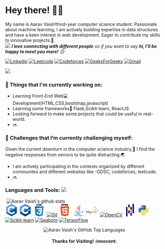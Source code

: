

<!-- Greeting -->
# Hey there! :wave::smiley:

<!--Introduction -->
My name is Aarav Vaish!third-year computer science student. Passionate about machine learning, I am actively building expertise in data structures and have a keen interest in web development. Eager to contribute my skills to innovative projects.:pray:.
<br>
<img src="https://media.giphy.com/media/LnQjpWaON8nhr21vNW/giphy.gif" width="40"> <em><b>I love connecting with different people</b> so if you want to say <b>hi, I'll be happy to meet you more!</b> :blush:</em>

<!-- Your badges -->
[![Linkedin](https://img.shields.io/badge/-AaravVaish-blue?style=flat&logo=Linkedin&logoColor=white)](www.linkedin.com/in/aarav-vaish-370548267)
[![Leetcode](https://img.shields.io/badge/-@Aarav_Vaish-yellow?style=flat&logo=Leetcode&logoColor=white)](https://leetcode.com/u/Aarav_vaish/)
[![Codeforces](https://img.shields.io/badge/AaravVaish-blue?style=flat&logo=codeforces&logoColor=black)](https://codeforces.com/profile/Aarav_4761)
[![GeeksForGeeks](https://img.shields.io/badge/-@Aarav_Vaish-green?style=flat&logo=geeksforgeeks&logoColor=white)](https://www.geeksforgeeks.org/user/aaravvaihnxo/)
[![Gmail](https://img.shields.io/badge/-Aarav_Vaish-c14438?style=flat&logo=Gmail&logoColor=white)](mailto:aaravvaish2004@gmail.com)

<!-- Profile View Count -->
![](https://komarev.com/ghpvc/?username=Aarav11-Vaish&style=flat)


<!-- Working GIF -->


### 💼  Things that I'm currently working on: 
* Learning Front-End Web:computer: Development(HTML,CSS,bootstrap,javascript)
* Learning some frameworks:art: Flask,Scikit-learn, ReactJS
* Looking forward to make some projects that could be useful in real-world.
* 🔜

### 🌱 Challenges that I’m currently challenging myself:
Given the current downturn in the computer science industry,:running:  I find the negative responses from seniors to be quite distracting.🌏

* I am actively participating in the contests organized by different communites and different websites like -GDSC, codeforces, leetcode.
* 🔜

 ### Languages and Tools: <img src="https://media.giphy.com/media/WUlplcMpOCEmTGBtBW/giphy.gif" width="30">
<p> <!-- GitHub README Stats -->
  <a href="https://github.com/Aarav11-Vaish?tab=repositories">
    <img width="500" height="auto" align="right" alt="Aarav Vaish's github stats" 
         src="https://github-readme-stats.vercel.app/api?username=Aarav11-Vaish&show_icons=true&theme=algolia&count_private=true" />
   <!-- <img width="30%" height="auto" align="right" alt="Joykishan's github stats" 
         src="https://github-readme-stats.vercel.app/api/top-langs/?username=joykishansharma&layout=compact" />
NOTE: Top languages does not indicate my skill level or something like that, it's a github metric of which languages i have the most code on github. -->
  </a>
 <!-- icons -->
<p align="left">
  <a href="https://www.cprogramming.com/" target="_blank" rel="noreferrer"><img src="https://raw.githubusercontent.com/devicons/devicon/master/icons/c/c-original.svg" alt="C" width="40" height="40" /></a>
  <a href="https://www.w3schools.com/cpp/" target="_blank" rel="noreferrer"><img src="https://raw.githubusercontent.com/devicons/devicon/master/icons/cplusplus/cplusplus-original.svg" alt="C++" width="40" height="40" /></a>
  <a href="https://www.w3schools.com/css/" target="_blank" rel="noreferrer"><img src="https://raw.githubusercontent.com/devicons/devicon/master/icons/css3/css3-original-wordmark.svg" alt="CSS" width="40" height="40" /></a>
  <a href="https://git-scm.com/" target="_blank" rel="noreferrer"><img src="https://www.vectorlogo.zone/logos/git-scm/git-scm-icon.svg" alt="Git" width="40" height="40" /></a>
  <a href="https://www.w3.org/html/" target="_blank" rel="noreferrer"><img src="https://raw.githubusercontent.com/devicons/devicon/master/icons/html5/html5-original-wordmark.svg" alt="HTML5" width="40" height="40" /></a>
  <a href="https://www.java.com" target="_blank" rel="noreferrer"><img src="https://raw.githubusercontent.com/devicons/devicon/master/icons/java/java-original.svg" alt="Java" width="40" height="40" /></a>
  <a href="https://www.mysql.com/" target="_blank" rel="noreferrer"><img src="https://raw.githubusercontent.com/devicons/devicon/master/icons/mysql/mysql-original-wordmark.svg" alt="MySQL" width="40" height="40" /></a>
  <a href="https://opencv.org/" target="_blank" rel="noreferrer"><img src="https://www.vectorlogo.zone/logos/opencv/opencv-icon.svg" alt="OpenCV" width="40" height="40" /></a>
  <a href="https://pandas.pydata.org/" target="_blank" rel="noreferrer"><img src="https://raw.githubusercontent.com/devicons/devicon/2ae2a900d2f041da66e950e4d48052658d850630/icons/pandas/pandas-original.svg" alt="Pandas" width="40" height="40" /></a>
  <a href="https://www.python.org" target="_blank" rel="noreferrer"><img src="https://raw.githubusercontent.com/devicons/devicon/master/icons/python/python-original.svg" alt="Python" width="40" height="40" /></a>
  <a href="https://scikit-learn.org/" target="_blank" rel="noreferrer"><img src="https://upload.wikimedia.org/wikipedia/commons/0/05/Scikit_learn_logo_small.svg" alt="Scikit-learn" width="40" height="40" /></a>
  <a href="https://seaborn.pydata.org/" target="_blank" rel="noreferrer"><img src="https://seaborn.pydata.org/_images/logo-mark-lightbg.svg" alt="Seaborn" width="40" height="40" /></a>
  <a href="https://www.tensorflow.org" target="_blank" rel="noreferrer"><img src="https://www.vectorlogo.zone/logos/tensorflow/tensorflow-icon.svg" alt="TensorFlow" width="40" height="40" /></a>
</p>

<p align="center"><img src="https://github-readme-stats.vercel.app/api/top-langs?username=aarav11-vaish&show_icons=true&locale=en&layout=compact" alt="Aarav Vaish's GitHub Top Languages" /></p>
</p>

<h4 align="center"> Thanks for Visiting! :innocent:</h4>




<!--


Here are some ideas to get you started:

- 🔭 I’m currently working on ...
- 🌱 I’m currently learning ...
- 👯 I’m looking to collaborate on ...
- 🤔 I’m looking for help with ...
- 💬 Ask me about ...
- 📫 How to reach me: ...
- 😄 Pronouns: ...
- ⚡ Fun fact: ...
-->
